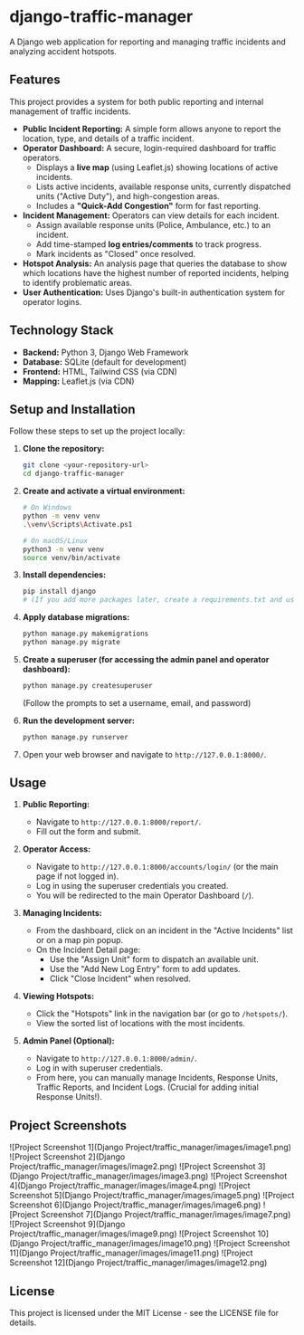 # django-traffic-manager

A Django web application for reporting and managing traffic incidents and analyzing accident hotspots.

## Features

This project provides a system for both public reporting and internal management of traffic incidents.

* **Public Incident Reporting:** A simple form allows anyone to report the location, type, and details of a traffic incident.
* **Operator Dashboard:** A secure, login-required dashboard for traffic operators.
    * Displays a **live map** (using Leaflet.js) showing locations of active incidents.
    * Lists active incidents, available response units, currently dispatched units ("Active Duty"), and high-congestion areas.
    * Includes a **"Quick-Add Congestion"** form for fast reporting.
* **Incident Management:** Operators can view details for each incident.
    * Assign available response units (Police, Ambulance, etc.) to an incident.
    * Add time-stamped **log entries/comments** to track progress.
    * Mark incidents as "Closed" once resolved.
* **Hotspot Analysis:** An analysis page that queries the database to show which locations have the highest number of reported incidents, helping to identify problematic areas.
* **User Authentication:** Uses Django's built-in authentication system for operator logins.

## Technology Stack

* **Backend:** Python 3, Django Web Framework
* **Database:** SQLite (default for development)
* **Frontend:** HTML, Tailwind CSS (via CDN)
* **Mapping:** Leaflet.js (via CDN)

## Setup and Installation

Follow these steps to set up the project locally:

1.  **Clone the repository:**
    ```bash
    git clone <your-repository-url>
    cd django-traffic-manager
    ```

2.  **Create and activate a virtual environment:**
    ```bash
    # On Windows
    python -m venv venv
    .\venv\Scripts\Activate.ps1

    # On macOS/Linux
    python3 -m venv venv
    source venv/bin/activate
    ```

3.  **Install dependencies:**
    ```bash
    pip install django
    # (If you add more packages later, create a requirements.txt and use: pip install -r requirements.txt)
    ```

4.  **Apply database migrations:**
    ```bash
    python manage.py makemigrations
    python manage.py migrate
    ```

5.  **Create a superuser (for accessing the admin panel and operator dashboard):**
    ```bash
    python manage.py createsuperuser
    ```
    (Follow the prompts to set a username, email, and password)

6.  **Run the development server:**
    ```bash
    python manage.py runserver
    ```

7.  Open your web browser and navigate to `http://127.0.0.1:8000/`.

## Usage

1.  **Public Reporting:**
    * Navigate to `http://127.0.0.1:8000/report/`.
    * Fill out the form and submit.

2.  **Operator Access:**
    * Navigate to `http://127.0.0.1:8000/accounts/login/` (or the main page if not logged in).
    * Log in using the superuser credentials you created.
    * You will be redirected to the main Operator Dashboard (`/`).

3.  **Managing Incidents:**
    * From the dashboard, click on an incident in the "Active Incidents" list or on a map pin popup.
    * On the Incident Detail page:
        * Use the "Assign Unit" form to dispatch an available unit.
        * Use the "Add New Log Entry" form to add updates.
        * Click "Close Incident" when resolved.

4.  **Viewing Hotspots:**
    * Click the "Hotspots" link in the navigation bar (or go to `/hotspots/`).
    * View the sorted list of locations with the most incidents.

5.  **Admin Panel (Optional):**
    * Navigate to `http://127.0.0.1:8000/admin/`.
    * Log in with superuser credentials.
    * From here, you can manually manage Incidents, Response Units, Traffic Reports, and Incident Logs. (Crucial for adding initial Response Units!).
  
## Project Screenshots

![Project Screenshot 1](Django Project/traffic_manager/images/image1.png)
![Project Screenshot 2](Django Project/traffic_manager/images/image2.png)
![Project Screenshot 3](Django Project/traffic_manager/images/image3.png)
![Project Screenshot 4](Django Project/traffic_manager/images/image4.png)
![Project Screenshot 5](Django Project/traffic_manager/images/image5.png)
![Project Screenshot 6](Django Project/traffic_manager/images/image6.png)
![Project Screenshot 7](Django Project/traffic_manager/images/image7.png)
![Project Screenshot 9](Django Project/traffic_manager/images/image9.png)
![Project Screenshot 10](Django Project/traffic_manager/images/image10.png)
![Project Screenshot 11](Django Project/traffic_manager/images/image11.png)
![Project Screenshot 12](Django Project/traffic_manager/images/image12.png)

## License

This project is licensed under the MIT License - see the LICENSE file for details.


